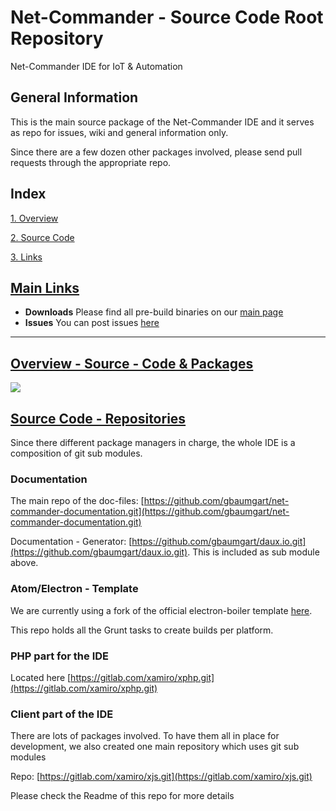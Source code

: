 # Net-Commander - Source Code Root Repository

Net-Commander IDE for IoT &amp; Automation

## General Information

This is the main source package of the Net-Commander IDE and it serves as repo for issues, wiki and general information only.

Since there are a few dozen other packages involved, please send pull requests through the appropriate repo.

## Index

<a href="#source" name="source">1. Overview</a>

<a href="#source" name="source">2. Source Code</a>

<a href="#links" name="links">3. Links</a>


## [Main Links](#links)

- **Downloads** Please find all pre-build binaries on our [main page](http://net-commander.com/downloads)
- **Issues** You can post issues [here](https://github.com/gbaumgart/Net-Commander/issues)

<hr/>

## [Overview - Source - Code & Packages](#overview)

<img src="https://raw.githubusercontent.com/net-commander/net-commander/master/misc/overview_code.png"/><br/>

## [Source Code - Repositories](#source)

Since there different package managers in charge, the whole IDE is a composition of git sub modules.

### Documentation

The main repo of the doc-files: [https://github.com/gbaumgart/net-commander-documentation.git](https://github.com/gbaumgart/net-commander-documentation.git)

Documentation - Generator: [https://github.com/gbaumgart/daux.io.git](https://github.com/gbaumgart/daux.io.git). This is included as sub module above.

  
### Atom/Electron - Template

We are currently using a fork of the official electron-boiler template [here](https://github.com/gbaumgart/electron-boilerplate.git).

This repo holds all the Grunt tasks to create builds per platform. 

### PHP part for the IDE

Located here [https://gitlab.com/xamiro/xphp.git](https://gitlab.com/xamiro/xphp.git)

### Client part of the IDE

There are lots of packages involved. To have them all in place for development, we also created one main repository which uses git sub modules

Repo: [https://gitlab.com/xamiro/xjs.git](https://gitlab.com/xamiro/xjs.git)
 
Please check the Readme of this repo for more details

 












